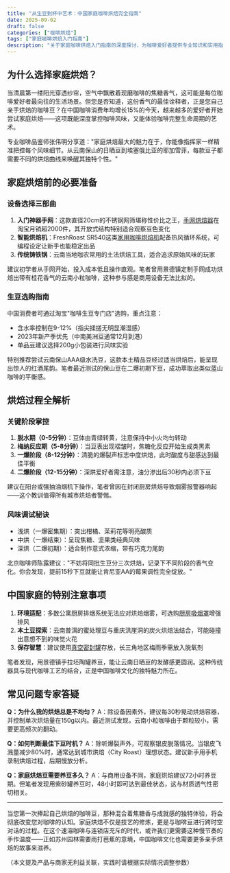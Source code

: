 ```yaml
---
title: "从生豆到杯中艺术：中国家庭咖啡烘焙完全指南"
date: 2025-09-02
draft: false
categories: ["咖啡烘焙"]
tags: ["家庭咖啡烘焙入门指南"]
description: "关于家庭咖啡烘焙入门指南的深度探讨，为咖啡爱好者提供专业知识和实用指南。"
---
```


## 为什么选择家庭烘焙？

当清晨第一缕阳光穿透纱帘，空气中飘散着现磨咖啡的焦糖香气，这可能是每位咖啡爱好者最向往的生活场景。但您是否知道，这份香气的最佳诠释者，正是您自己亲手烘焙的咖啡豆？在中国咖啡消费年均增长15%的今天，越来越多的爱好者开始尝试家庭烘焙——这项既能深度掌控咖啡风味，又能体验咖啡完整生命周期的艺术。

专业咖啡品鉴师张伟明分享道："家庭烘焙最大的魅力在于，你能像指挥家一样精准把控每个风味细节。从云南保山的日晒豆到埃塞俄比亚的耶加雪菲，每款豆子都需要不同的烘焙曲线来唤醒其独特个性。"

## 家庭烘焙前的必要准备

### 设备选择三部曲
1. **入门神器手网**：这款直径20cm的不锈钢网筛堪称性价比之王，[手网烘焙器](https://www.amazon.com/s?k=%E6%89%8B%E7%BD%91%E7%83%98%E7%84%99%E5%99%A8&tag=coffeeprism-20)在淘宝月销超2000件，其开放式结构特别适合观察豆色变化
2. **智能烘焙机**：FreshRoast SR540这类[家用咖啡烘焙机](https://www.amazon.com/s?k=%E5%AE%B6%E7%94%A8%E5%92%96%E5%95%A1%E7%83%98%E7%84%99%E6%9C%BA&tag=coffeeprism-20)配备热风循环系统，可编程设定让新手也能稳定出品
3. **传统铸铁锅**：云南当地咖农常用的土法烘焙工具，适合追求原始风味的玩家

建议初学者从手网开始，投入成本低且操作直观。笔者曾用景德镇定制手网成功烘焙出带有桂花香气的云南小粒咖啡，这种参与感是商用设备无法比拟的。

### 生豆选购指南
中国消费者可通过淘宝"咖啡生豆专门店"选购，重点注意：
- 含水率控制在9-12%（指尖揉搓无明显潮湿感）
- 2023年新产季优先（中南美洲豆通常12月到港）
- 单品豆建议选择200g小包装进行风味实验

特别推荐尝试云南保山AAA级水洗豆，这款本土精品豆经过适当烘焙后，能呈现出惊人的红酒尾韵。笔者最近测试的保山豆在二爆初期下豆，成功萃取出类似蓝山咖啡的平衡感。

## 烘焙过程全解析

### 关键阶段掌控
1. **脱水期（0-5分钟）**：豆体由青绿转黄，注意保持中小火均匀转动
2. **梅纳反应期（5-8分钟）**：当豆表出现褶皱时，焦糖化反应开始生成类黑素
3. **一爆阶段（8-12分钟）**：清脆的爆裂声标志中度烘焙，此时酸度与甜感达到最佳平衡
4. **二爆阶段（12-15分钟）**：深烘爱好者需注意，油分渗出后30秒内必须下豆

建议在阳台或强抽油烟机下操作，笔者曾因在封闭厨房烘焙导致烟雾报警器响起——这个教训值得所有城市烘焙者警惕。

### 风味调试秘诀
- 浅烘（一爆密集期）：突出柑橘、茉莉花等明亮酸质
- 中烘（一爆结束）：呈现焦糖、坚果类经典风味
- 深烘（二爆初期）：适合制作意式浓缩，带有巧克力尾韵

北京咖啡师陈露建议："不妨将同批生豆分三次烘焙，记录下不同阶段的香气变化。你会发现，提前15秒下豆就能让肯尼亚AA的莓果调性完全绽放。"

## 中国家庭的特别注意事项

1. **环境适配**：多数公寓厨房排烟系统无法应对烘焙烟雾，可选购[厨房吸烟罩](https://www.amazon.com/s?k=%E5%8E%A8%E6%88%BF%E5%90%B8%E7%83%9F%E7%BD%A9&tag=coffeeprism-20)增强排风
2. **本土豆探索**：云南普洱的蜜处理豆与重庆洪崖洞的炭火烘焙法结合，可能碰撞出意想不到的味觉火花
3. **保存智慧**：建议使用[真空密封罐](https://www.amazon.com/s?k=%E7%9C%9F%E7%A9%BA%E5%AF%86%E5%B0%81%E7%BD%90&tag=coffeeprism-20)存放，长三角地区梅雨季需放入脱氧剂

笔者发现，用景德镇手拉坯陶罐养豆，能让云南日晒豆的发酵感更圆润。这种传统器具与现代咖啡工艺的结合，正是中国咖啡文化的独特魅力所在。

## 常见问题专家答疑

**Q：为什么我的烘焙总是不均匀？**
A：除设备因素外，建议每30秒晃动烘焙容器，并控制单次烘焙量在150g以内。最近测试发现，云南小粒咖啡由于颗粒较小，需要更高频次的翻动。

**Q：如何判断最佳下豆时机？**
A：除听爆裂声外，可观察银皮脱落情况。当银皮飞溅量减少80%时，通常达到城市烘焙（City Roast）理想状态。建议新手用手机录制烘焙过程，后期慢放分析。

**Q：家庭烘焙豆需要养豆多久？**
A：与商用设备不同，家庭烘焙建议72小时养豆期。但笔者发现用紫砂罐养豆时，48小时即可达到最佳状态，这与材质透气性密切相关。

---

当您第一次捧起自己烘焙的咖啡豆，那种混合着焦糖香与成就感的独特体验，将会彻底改变您对咖啡的认知。家庭烘焙不仅是技艺的修炼，更是与咖啡豆进行跨时空对话的过程。在这个速溶咖啡与连锁店充斥的时代，或许我们更需要这种慢节奏的手作温度——正如苏州园林需要雨打芭蕉的意境，中国咖啡文化也需要更多亲手烘焙的故事来滋养。

（本文提及产品与商家无利益关联，实践时请根据实际情况调整参数）